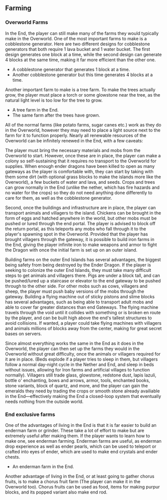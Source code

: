 ## Farming
### Overworld Farms
In the End, the player can still make many of the farms they would typically make in the Overworld. One of the most important farms to make is a cobblestone generator. Here are two different designs for cobblestone generators that both require 1 lava bucket and 1 water bucket. The first design generates one block at a time, while the second design can generate 4 blocks at the same time, making it far more efficient than the other one.

- A cobblestone generator that generates 1 block at a time.
- Another cobblestone generator but this time generates 4 blocks at a time.

Another important farm to make is a tree farm. To make the trees actually grow, the player must place a torch or some glowstone near the tree, as the natural light level is too low for the tree to grow.

- A tree farm in the End.
- The same farm after the trees have grown.

All of the normal farms (like potato farms, sugar canes etc.) work as they do in the Overworld, however they may need to place a light source next to the farm for it to function properly. Nearly all renewable resources of the Overworld can be infinitely renewed in the End, with a few caveats: 

The player must bring the necessary materials and mobs from the Overworld to start. However, once these are in place, the player can make a colony so self-sustaining that it requires no transport to the Overworld for supplies. When enough ender dragons have been killed to open as many gateways as the player is comfortable with, they can start by taking with them some dirt (with optional grass blocks to make the islands more like the Overworld), a few buckets of water and lava, and seeds. Crops and trees can grow normally in the End (unlike the nether, which has fire hazards and no water for the crops) so they do not need anything done differently to care for them, as well as the cobblestone generator. 

Second, once the buildings and infrastructure are in place, the player can transport animals and villagers to the island. Chickens can be brought in the form of eggs and hatched anywhere in the world, but other mobs must be pushed or lured through the end portal. The player is advised to block off the return portal, as this teleports any mobs who fall through it to the player's spawning spot in the Overworld. Provided that the player has brought villagers through the gateway, it is possible to build iron farms in the End, giving the player infinite iron to make weapons and armor to fight the Dragon with once the initial farm is set up on an outer island. 

Building farms on the outer End Islands has several advantages, the biggest being safety from being destroyed by the Ender Dragon. If the player is seeking to colonize the outer End Islands, they must take many difficult steps to get animals and villagers there. Pigs are under a block tall, and can be pushed/lured up a staircase or elevator to the end gateway to be pushed through to the other side. For other mobs such as cows, villagers and sheep, the player must push baby versions of the mobs through the gateway. Building a flying machine out of sticky pistons and slime blocks has several advantages, such as being able to transport adult mobs and able to cover far greater distances than end Gateways. The flying machine travels through the void until it collides with something or is broken en route by the player, and can be built high above the end's tallest structures to avoid collisions. If wanted, a player could take flying machines with villagers and animals millions of blocks away from the center, making for great secret bases on servers.

Since almost everything works the same in the End as it does in the Overworld, the player can then set up the farms they would in the Overworld without great difficulty, once the animals or villagers required for it are in place. (Beds explode if a player tries to sleep in them, but villagers follow a normal day-night cycle in the Nether and End, and sleep in beds without issues, allowing for Iron farms and artificial villages to function normally). Villagers still trade glass, glowstone, redstone dust, lapis lazuli, bottle o' enchanting, bows and arrows, armor, tools, enchanted books, stone variants, block of quartz, and more, and the player can gain the emeralds they need by trading the crops or smooth stone already availiable in the End—effectively making the End a closed-loop system that eventually needs nothing from the outside world.

### End exclusive farms
One of the advantages of living in the End is that it is far easier to build an enderman farm or grinder. These take a lot of effort to make but are extremely useful after making them. If the player wants to learn how to make one, see enderman farming. Enderman farms are useful, as enderman drop experience as well as ender pearls, which can be used to teleport or crafted into eyes of ender, which are used to make end crystals and ender chests.

- An enderman farm in the End.

Another advantage of living in the End, or at least going to gather chorus fruits, is to make a chorus fruit farm (The player can make it in the Overworld too). Chorus fruits can be used as food, items for making purpur blocks, and its popped variant also make end rod.

